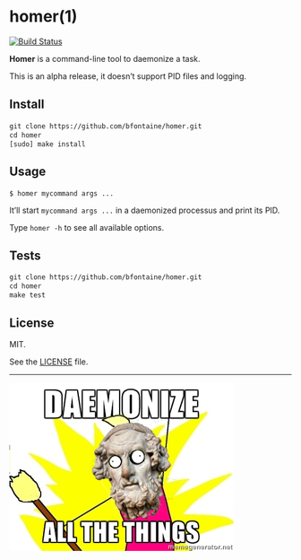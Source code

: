 # homer(1)

[![Build Status](https://travis-ci.org/bfontaine/homer.svg?branch=master)](https://travis-ci.org/bfontaine/homer)

**Homer** is a command-line tool to daemonize a task.

This is an alpha release, it doesn’t support PID files and logging.

## Install

    git clone https://github.com/bfontaine/homer.git
    cd homer
    [sudo] make install

## Usage

    $ homer mycommand args ...

It’ll start `mycommand args ...` in a daemonized processus and print its PID.

Type `homer -h` to see all available options.

## Tests

    git clone https://github.com/bfontaine/homer.git
    cd homer
    make test

## License

MIT.

See the [LICENSE][] file.

[LICENSE]: https://github.com/bfontaine/homer/blob/master/LICENSE

---

![](https://github.com/bfontaine/homer/raw/master/images/all_the_things.png)
